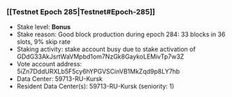 ### [[Testnet Epoch 285|Testnet#Epoch-285]]
* Stake level: **Bonus**
* Stake reason: Good block production during epoch 284: 33 blocks in 36 slots, 9% skip rate
* Staking activity: stake account busy due to stake activation of GDdG33AkJsrtWaVMpbd1om7NzGk8GaykoLEMivTp7w3Z
* Vote account address: 5iZn7DddURXLb5F5cy6hYPGVSCinVB1MkZqd9p8LY7hb
* Data Center: 59713-RU-Kursk
* Resident Data Center(s): 59713-RU-Kursk (seniority: 1)